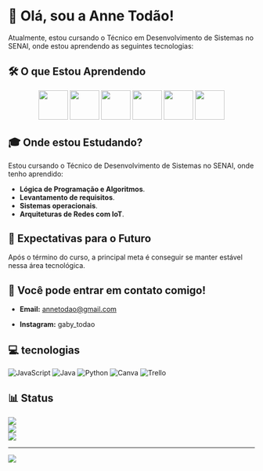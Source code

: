 # 🚀 Olá, sou a Anne Todão!

Atualmente, estou cursando o Técnico em Desenvolvimento de Sistemas no SENAI, onde estou aprendendo as seguintes tecnologias:

## 🛠️ O que Estou Aprendendo



<div align="center">
  <img src="https://cdn.jsdelivr.net/gh/devicons/devicon/icons/javascript/javascript-original.svg" width="60" />
  <img src="https://cdn.jsdelivr.net/gh/devicons/devicon/icons/html5/html5-original.svg" width="60" />
  <img src="https://cdn.jsdelivr.net/gh/devicons/devicon/icons/css3/css3-original.svg" width="60" />
  <img src="https://cdn.jsdelivr.net/gh/devicons/devicon/icons/nodejs/nodejs-original.svg" width="60" />
  <img src="https://cdn.jsdelivr.net/gh/devicons/devicon/icons/react/react-original.svg" width="60" />
  <img src="https://cdn.jsdelivr.net/gh/devicons/devicon/icons/postgresql/postgresql-original.svg" width="60" />
</div>


## 🎓 Onde estou Estudando?

Estou cursando o Técnico de Desenvolvimento de Sistemas no SENAI, onde tenho aprendido:
- **Lógica de Programação e Algoritmos**.
- **Levantamento de requisitos**.
- **Sistemas operacionais**.
- **Arquiteturas de Redes com IoT**.

  
## 🎯 Expectativas para o Futuro

Após o término do curso, a principal meta é conseguir se manter estável nessa área tecnológica.


## 📱 Você pode entrar em contato comigo!

- **Email:**
  annetodao@gmail.com

- **Instagram:**
gaby_todao



## 💻 tecnologias
![JavaScript](https://img.shields.io/badge/javascript-%23323330.svg?style=for-the-badge&logo=javascript&logoColor=%23F7DF1E) ![Java](https://img.shields.io/badge/java-%23ED8B00.svg?style=for-the-badge&logo=openjdk&logoColor=white) ![Python](https://img.shields.io/badge/python-3670A0?style=for-the-badge&logo=python&logoColor=ffdd54) ![Canva](https://img.shields.io/badge/Canva-%2300C4CC.svg?style=for-the-badge&logo=Canva&logoColor=white) ![Trello](https://img.shields.io/badge/Trello-%23026AA7.svg?style=for-the-badge&logo=Trello&logoColor=white)


## 📊 Status
![](https://github-readme-stats.vercel.app/api?username=Anne-todao&theme=transparent&hide_border=false&include_all_commits=true&count_private=true)<br/>
![](https://nirzak-streak-stats.vercel.app/?user=Anne-todao&theme=transparent&hide_border=false)<br/>
![](https://github-readme-stats.vercel.app/api/top-langs/?username=Anne-todao&theme=transparent&hide_border=false&include_all_commits=true&count_private=true&layout=compact)

---
[![](https://visitcount.itsvg.in/api?id=Anne-todao&icon=0&color=1)](https://visitcount.itsvg.in)

<!-- Proudly created with GPRM ( https://gprm.itsvg.in ) -->



